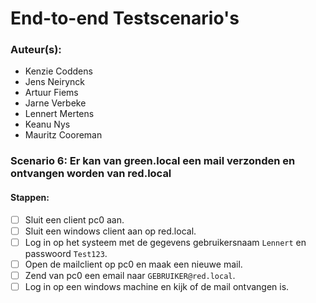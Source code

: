 # End-to-end Testscenario's

### Auteur(s):
- Kenzie Coddens
- Jens Neirynck
- Artuur Fiems
- Jarne Verbeke
- Lennert Mertens
- Keanu Nys
- Mauritz Cooreman

### Scenario 6: Er kan van green.local een mail verzonden en ontvangen worden van red.local

#### Stappen:
- [ ] Sluit een client pc0 aan.
- [ ] Sluit een windows client aan op red.local.
- [ ] Log in op het systeem met de gegevens gebruikersnaam `Lennert` en passwoord `Test123`.
- [ ] Open de mailclient op pc0 en maak een nieuwe mail.
- [ ] Zend van pc0 een email naar `GEBRUIKER@red.local`.
- [ ] Log in op een windows machine en kijk of de mail ontvangen is.
